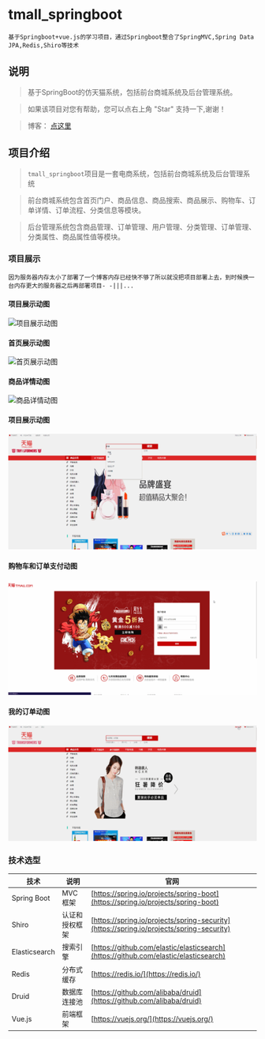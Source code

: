 # tmall_springboot
	
	基于Springboot+vue.js的学习项目，通过Springboot整合了SpringMVC,Spring Data JPA,Redis,Shiro等技术

## 说明

> 基于SpringBoot的仿天猫系统，包括前台商城系统及后台管理系统。

> 如果该项目对您有帮助，您可以点右上角 "Star" 支持一下,谢谢！

>博客： [点这里](http://blog.geligamesh.cn)

## 项目介绍
> `tmall_springboot`项目是一套电商系统，包括前台商城系统及后台管理系统

> 前台商城系统包含首页门户、商品信息、商品搜索、商品展示、购物车、订单详情、订单流程、分类信息等模块。

> 后台管理系统包含商品管理、订单管理、用户管理、分类管理、订单管理、分类属性、商品属性值等模块。

### 项目展示
	因为服务器内存太小了部署了一个博客内存已经快不够了所以就没把项目部署上去，到时候换一台内存更大的服务器之后再部署项目- -|||...



#### 项目展示动图
![项目展示动图](images/show.gif)

#### 首页展示动图
![首页展示动图](images/首页展示.gif)

#### 商品详情动图
![商品详情动图](images/商品详情.gif)

#### 项目展示动图
![商品搜索动图](images/商品搜索.gif)

#### 购物车和订单支付动图
![购物车和订单支付动图](images/购物车和订单支付.gif)

#### 我的订单动图
![我的订单动图](images/我的订单.gif)

### 技术选型

技术 | 说明 | 官网
----|----|----
Spring Boot | MVC框架 | [https://spring.io/projects/spring-boot](https://spring.io/projects/spring-boot)
Shiro | 认证和授权框架 | [https://spring.io/projects/spring-security](https://spring.io/projects/spring-security)
Elasticsearch | 搜索引擎 | [https://github.com/elastic/elasticsearch](https://github.com/elastic/elasticsearch)
Redis | 分布式缓存 | [https://redis.io/](https://redis.io/)
Druid | 数据库连接池 | [https://github.com/alibaba/druid](https://github.com/alibaba/druid)
Vue.js | 前端框架 | [https://vuejs.org/](https://vuejs.org/)



